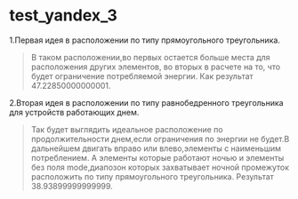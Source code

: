 # test_yandex_3

1.Первая идея в расположении по типу прямоугольного треугольника.
>В таком расположении,во первых остается больше места для расположения других элементов, во вторых в расчете на то, что будет ограничение потребляемой энергии.
Как результат 47.22850000000001.

2.Вторая идея в расположении по типу равнобедренного треугольника для устройств работающих днем.
>Так будет выглядить идеальное расположение по продолжительности днем,если ограничения по энергии не будет.В дальнейшем двигать вправо или влево,элементы с наименьшим потреблением.
А элементы которые работают ночью и элементы без поля mode,диапозон которых захватывает ночной промежуток расположить по типу прямоугольного треугольника.
Результат 38.93899999999999.
